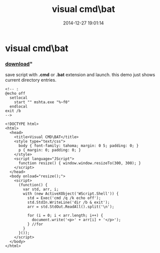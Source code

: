 ﻿---
pid:            5654
parent:         0
children:       
poster:         greg zakharov
title:          visual cmd\bat
date:           2014-12-27 19:01:14
format:         text
---

# visual cmd\bat

### [download](5654.txt)"

save script with **.cmd** or **.bat** extension and launch. this demo just shows current directory entries.

```text
<!-- :
@echo off
  setlocal
    start "" mshta.exe "%~f0"
  endlocal
exit /b
-->

<!DOCTYPE html>
<html>
  <head>
    <title>Visual CMD\BAT</title>
    <style type="text/css">
      body { font-family: tahoma; margin: 0 5; padding: 0; }
      p { margin: 0; padding: 0; }
    </style>
    <script language="JScript">
      function resize() { window.window.resizeTo(300, 300); }
    </script>
  </head>
  <body onload="resize();">
    <script>
      (function() {
        var std, arr, i;
        with (new ActiveXObject('WScript.Shell')) {
          std = Exec('cmd /q /k echo off');
          std.StdIn.WriteLine('dir /b & exit');
          arr = std.StdOut.ReadAll().split('\n');
          
          for (i = 0; i < arr.length; i++) {
            document.write('<p>' + arr[i] + '</p>');
          } //for
        }
      }());
    </script>
  </body>
</html>
```
